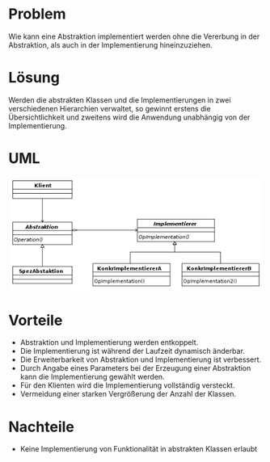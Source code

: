 ﻿# Problem
Wie kann eine Abstraktion implementiert werden ohne die Vererbung in der Abstraktion, als auch in der Implementierung hineinzuziehen.

# Lösung
Werden die abstrakten Klassen und die Implementierungen in zwei verschiedenen Hierarchien verwaltet, so gewinnt erstens die Übersichtlichkeit 
und zweitens wird die Anwendung unabhängig von der Implementierung.

# UML
![Bridge Uml](Bridge_UML.png?raw=true "UML")

# Vorteile
* Abstraktion und Implementierung werden entkoppelt.
* Die Implementierung ist während der Laufzeit dynamisch änderbar.
* Die Erweiterbarkeit von Abstraktion und Implementierung ist verbessert.
* Durch Angabe eines Parameters bei der Erzeugung einer Abstraktion kann die Implementierung gewählt werden.
* Für den Klienten wird die Implementierung vollständig versteckt.
* Vermeidung einer starken Vergrößerung der Anzahl der Klassen.

# Nachteile
* Keine Implementierung von Funktionalität in abstrakten Klassen erlaubt